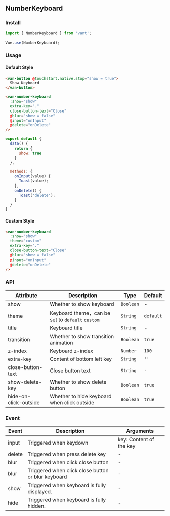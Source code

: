 ## NumberKeyboard

### Install
``` javascript
import { NumberKeyboard } from 'vant';

Vue.use(NumberKeyboard);
```

### Usage

#### Default Style

```html
<van-button @touchstart.native.stop="show = true">
  Show Keyboard
</van-button>

<van-number-keyboard
  :show="show"
  extra-key="."
  close-button-text="Close"
  @blur="show = false"
  @input="onInput"
  @delete="onDelete"
/>
```

```javascript
export default {
  data() {
    return {
      show: true
    }
  },

  methods: {
    onInput(value) {
      Toast(value);
    },
    onDelete() {
      Toast('delete');
    }
  }
}
```

#### Custom Style

```html
<van-number-keyboard
  :show="show"
  theme="custom"
  extra-key="."
  close-button-text="Close"
  @blur="show = false"
  @input="onInput"
  @delete="onDelete"
/>
```

### API

| Attribute | Description | Type | Default |
|------|------|------|------|
| show | Whether to show keyboard | `Boolean` | - |
| theme | Keyboard theme，can be set to `default` `custom` | `String` | `default` |
| title | Keyboard title | `String` | - |
| transition | Whether to show transition animation | `Boolean` | `true` |
| z-index | Keyboard z-index | `Number` | `100` |
| extra-key | Content of bottom left key | `String` | `''` |
| close-button-text | Close button text | `String` | `-` |
| show-delete-key | Whether to show delete button | `Boolean` | `true` |
| hide-on-click-outside | Whether to hide keyboard when click outside | `Boolean` | `true` |

### Event

| Event | Description | Arguments |
|------|------|------|
| input | Triggered when keydown | key: Content of the key |
| delete | Triggered when press delete key | - |
| blur | Triggered when click close button | - |
| blur | Triggered when click close button or blur keyboard | - |
| show | Triggered when keyboard is fully displayed. | - |
| hide | Triggered when keyboard is fully hidden. | - |
